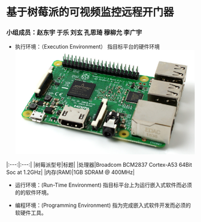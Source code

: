 # 基于树莓派的可视频监控远程开门器

### 小组成员：赵东宇 于乐 刘玄 孔思琦 穆柳允 李广宇

- 执行环境：（Execution Environment）
  指目标平台的硬件环境
![The Raspberry Pi 3 board](https://github.com/WolffyAndy/Kinliufook/blob/master/img/The%20Raspberry%20Pi%203%20board.png)

|:---:|:---:|
|树莓派型号|标题|
|处理器|Broadcom BCM2837 Cortex-A53 64Bit Soc at 1.2GHz|
|内存(RAM)|1GB SDRAM @ 400MHz|


- 运行环境：(Run-Time Environment)
  指目标平台上为运行嵌入式软件而必须的的软件环境。

- 编程环境：(Programming Environment)
  指为完成嵌入式软件开发而必须的软硬件工具。
